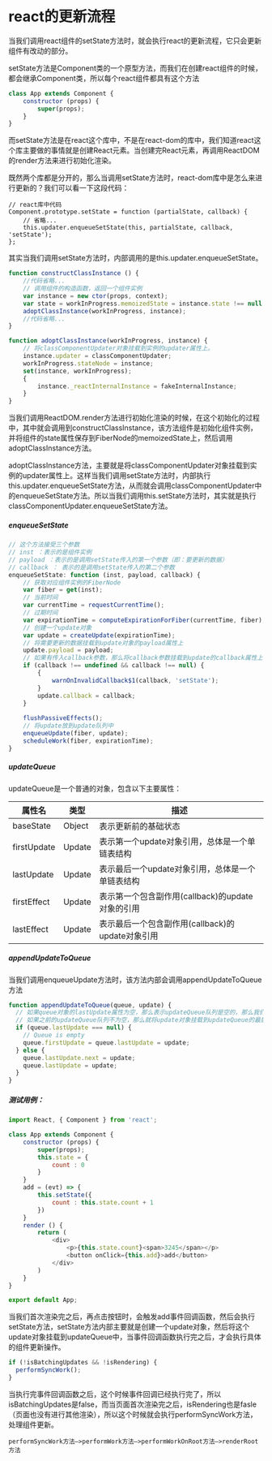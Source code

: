 # react的更新流程
当我们调用react组件的setState方法时，就会执行react的更新流程，它只会更新组件有改动的部分。

setState方法是Component类的一个原型方法，而我们在创建react组件的时候，都会继承Component类，所以每个react组件都具有这个方法
```javascript
class App extends Component {
    constructor (props) {
        super(props);
    }
}
```
而setState方法是在react这个库中，不是在react-dom的库中，我们知道react这个库主要做的事情就是创建React元素。当创建完React元素，再调用ReactDOM的render方法来进行初始化渲染。

既然两个库都是分开的，那么当调用setState方法时，react-dom库中是怎么来进行更新的？我们可以看一下这段代码：
```
// react库中代码
Component.prototype.setState = function (partialState, callback) {
    // 省略...
    this.updater.enqueueSetState(this, partialState, callback, 'setState');
};
```
其实当我们调用setState方法时，内部调用的是this.updater.enqueueSetState。

```javascript
function constructClassInstance () {
    //代码省略...
    // 调用组件的构造函数，返回一个组件实例
    var instance = new ctor(props, context);
    var state = workInProgress.memoizedState = instance.state !== null && instance.state !== undefined ? instance.state : null;
    adoptClassInstance(workInProgress, instance);
    //代码省略...
}

function adoptClassInstance(workInProgress, instance) {
    // 将classComponentUpdater对象挂载到实例的updater属性上。
    instance.updater = classComponentUpdater;
    workInProgress.stateNode = instance;
    set(instance, workInProgress);
    {
        instance._reactInternalInstance = fakeInternalInstance;
    }
}
```
当我们调用ReactDOM.render方法进行初始化渲染的时候，在这个初始化的过程中，其中就会调用到constructClassInstance，该方法组件是初始化组件实例，并将组件的state属性保存到FiberNode的memoizedState上，然后调用adoptClassInstance方法。

adoptClassInstance方法，主要就是将classComponentUpdater对象挂载到实例的updater属性上。这样当我们调用setState方法时，内部执行this.updater.enqueueSetState方法，从而就会调用classComponentUpdater中的enqueueSetState方法。所以当我们调用this.setState方法时，其实就是执行classComponentUpdater.enqueueSetState方法。

##### enqueueSetState

```javascript
// 这个方法接受三个参数
// inst ：表示的是组件实例
// payload ：表示的是调用setState传入的第一个参数（即：要更新的数据）
// callback ： 表示的是调用setState传入的第二个参数
enqueueSetState: function (inst, payload, callback) {
    // 获取对应组件实例的FiberNode
    var fiber = get(inst);
    // 当前时间
    var currentTime = requestCurrentTime();
    // 过期时间
    var expirationTime = computeExpirationForFiber(currentTime, fiber);
    // 创建一个update对象
    var update = createUpdate(expirationTime);
    // 将需要更新的数据挂载到update对象的payload属性上
    update.payload = payload;
    // 如果有传入callback参数，那么将callback参数挂载到update的callback属性上
    if (callback !== undefined && callback !== null) {
        {
            warnOnInvalidCallback$1(callback, 'setState');
        }
        update.callback = callback;
    }
    
    flushPassiveEffects();
    // 将update放到update队列中
    enqueueUpdate(fiber, update);
    scheduleWork(fiber, expirationTime);
}
```
##### updateQueue
updateQueue是一个普通的对象，包含以下主要属性：

属性名 | 类型 | 描述
---|---|---|
baseState | Object | 表示更新前的基础状态
firstUpdate | Update | 表示第一个update对象引用，总体是一个单链表结构
lastUpdate | Update | 表示最后一个update对象引用，总体是一个单链表结构
firstEffect | Update | 表示第一个包含副作用(callback)的update对象的引用
lastEffect | Update | 表示最后一个包含副作用(callback)的update对象引用

##### appendUpdateToQueue
当我们调用enqueueUpdate方法时，该方法内部会调用appendUpdateToQueue方法

```javascript
function appendUpdateToQueue(queue, update) {
  // 如果queue对象的lastUpdate属性为空，那么表示updateQueue队列是空的，那么我们将update对象挂载到updateQueue的firstUpdate和lastUpdate属性上，表示第一个更新的对象和最后一个更新的对象都是同一个
  // 如果之前的updateQueue队列不为空，那么就将update对象挂载到updateQueue的最后一个update对象的下一个，并且更新updateQueue的lastUpdate为当前的update对象
  if (queue.lastUpdate === null) {
    // Queue is empty
    queue.firstUpdate = queue.lastUpdate = update;
  } else {
    queue.lastUpdate.next = update;
    queue.lastUpdate = update;
  }
}
```
##### 测试用例：

```javascript
import React, { Component } from 'react';

class App extends Component {
    constructor (props) {
        super(props);
        this.state = {
            count : 0
        }
    }
    add = (evt) => {
        this.setState({
            count : this.state.count + 1
        })
    }
    render () {
        return (
            <div>
                <p>{this.state.count}<span>3245</span></p>
                <button onClick={this.add}>add</button>
            </div>
        )
    }
}

export default App;
```
当我们首次渲染完之后，再点击按钮时，会触发add事件回调函数，然后会执行setState方法，setState方法内部主要就是创建一个update对象，然后将这个update对象挂载到updateQueue中，当事件回调函数执行完之后，才会执行具体的组件更新操作。
```javascript
if (!isBatchingUpdates && !isRendering) {
  performSyncWork();
}
```
当执行完事件回调函数之后，这个时候事件回调已经执行完了，所以isBatchingUpdates是false，而当页面首次渲染完之后，isRendering也是fasle（页面也没有进行其他渲染），所以这个时候就会执行performSyncWork方法，处理组件更新。
```
performSyncWork方法—>performWork方法—>performWorkOnRoot方法—>renderRoot方法
```
